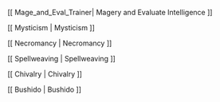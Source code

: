 
[[ Mage_and_Eval_Trainer| Magery and Evaluate Intelligence ]] 



[[ Mysticism | Mysticism ]]



[[ Necromancy | Necromancy ]]



[[ Spellweaving | Spellweaving ]]



[[ Chivalry | Chivalry ]]



[[ Bushido | Bushido ]]



